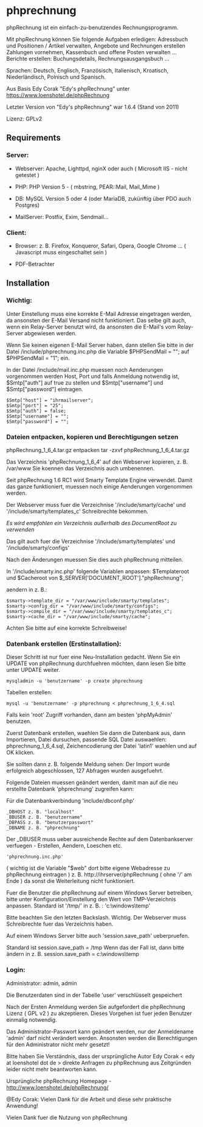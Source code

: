 # phprechnung

phpRechnung ist ein einfach-zu-benutzendes Rechnungsprogramm.

Mit phpRechnung können Sie folgende Aufgaben erledigen:
Adressbuch und Positionen / Artikel verwalten, Angebote und Rechnungen erstellen
Zahlungen vornehmen, Kassenbuch und offene Posten verwalten ...
Berichte erstellen: Buchungsdetails, Rechnungsausgangsbuch ...

Sprachen:
Deutsch, Englisch, Französisch, Italienisch, Kroatisch, Niederländisch, Polnisch und Spanisch.


Aus Basis  Edy Corak  "Edy's phpRechnung" unter https://www.loenshotel.de/phpRechnung

Letzter Version von "Edy's phpRechnung" war 1.6.4 (Stand von 2011)

Lizenz: GPLv2


## Requirements


### Server:

* Webserver: Apache, Lighttpd, nginX oder auch ( Microsoft IIS - nicht getestet )

* PHP:
	PHP Version 5 - ( mbstring, PEAR::Mail, Mail_Mime )

* DB: 
	MySQL Version 5 oder 4 (oder MariaDB, zukünftig über PDO auch Postgres)

* MailServer:
	Postfix, Exim, Sendmail...

### Client:

* Browser: z. B. Firefox, Konqueror, Safari, Opera, Google Chrome ... ( Javascript muss eingeschaltet sein )

* PDF-Betrachter

## Installation

### Wichtig:
Unter Einstellung muss eine korrekte E-Mail Adresse eingetragen
werden, da ansonsten der E-Mail Versand nicht funktioniert.
Das selbe gilt auch, wenn ein Relay-Server benutzt wird,
da ansonsten die E-Mail's vom Relay-Server abgewiesen werden.

Wenn Sie keinen eigenen E-Mail Server haben, dann stellen Sie
bitte in der Datei /include/phprechnung.inc.php die Variable
$PHPSendMail = ""; auf $PHPSendMail = "1"; ein.

In der Datei /include/mail.inc.php muessen noch Aenderungen vorgenommen werden Host, Port und falls Anmeldung notwendig ist, $Smtp["auth"] auf true zu stellen und $Smtp["username"] und $Smtp["password"] eintragen.

	$Smtp["host"] = "ihrmailserver";
	$Smtp["port"] = "25";
	$Smtp["auth"] = false;
	$Smtp["username"] = "";
	$Smtp["password"] = "";

### Dateien entpacken, kopieren und Berechtigungen setzen

phpRechnung_1_6_4.tar.gz entpacken 
  tar -zxvf phpRechnung_1_6_4.tar.gz

Das Verzeichnis 'phpRechnung_1_6_4' auf den Webserver kopieren, z. B. /var/www Sie koennen das Verzeichnis auch umbenennen.

Seit phpRechnung 1.6 RC1 wird Smarty Template Engine verwendet. Damit das ganze funktioniert, muessen noch einige Aenderungen vorgenommen werden.
	
Der Webserver muss fuer die Verzeichnise '/include/smarty/cache' und '/include/smarty/templates_c' Schreibrechte bekommen.

*Es wird empfohlen ein Verzeichnis außerhalb des DocumentRoot zu verwenden*

Das gilt auch fuer die Verzeichnise '/include/smarty/templates' und '/include/smarty/configs'

Nach den Änderungen muessen Sie dies auch phpRechnung mitteilen.

In '/include/smarty.inc.php' folgende Variablen anpassen:
	$Templateroot und $Cacheroot von $_SERVER['DOCUMENT_ROOT']."phpRechnung";
	
aendern in z. B.:

	$smarty->template_dir = "/var/www/include/smarty/templates";
	$smarty->config_dir = "/var/www/include/smarty/configs";
	$smarty->compile_dir = "/var/www/include/smarty/templates_c";
	$smarty->cache_dir = "/var/www/include/smarty/cache";

Achten Sie bitte auf eine korrekte Schreibweise!


### Datenbank erstellen (Erstinstallation):

Dieser Schritt ist nur fuer eine Neu-Installation gedacht.
Wenn Sie ein UPDATE von phpRechnung durchfuehren möchten, dann lesen Sie bitte unter UPDATE weiter.

	mysqladmin -u 'benutzername' -p create phprechnung

Tabellen erstellen:

	mysql -u 'benutzername' -p phprechnung < phprechnung_1_6_4.sql

Falls kein 'root' Zugriff vorhanden, dann am besten 'phpMyAdmin' benutzen.

Zuerst Datenbank erstellen, waehlen Sie dann die Datenbank aus, dann Importieren,	Datei dursuchen, passende SQL Datei auswaehlen: phprechnung_1_6_4.sql, Zeichencodierung der Datei 'latin1' waehlen und auf OK klicken.

Sie sollten dann z. B. folgende Meldung sehen:
	Der Import wurde erfolgreich abgeschlossen, 127 Abfragen wurden ausgefuehrt.

Folgende Dateien muessen geändert werden, damit man auf die neu erstellte Datenbank 'phprechnung' zugreifen kann:

Für die Datenbankverbindung 
  'include/dbconf.php'
  
	_DBHOST z. B. "localhost"
	_BBUSER z. B. "benutzername"
	_DBPASS z. B. "benutzerpasswort"
	_DBNAME z. B. "phprechnung"

Der _DBUSER muss ueber ausreichende Rechte auf dem Datenbankserver verfuegen - Erstellen, Aendern, Loeschen etc.

	'phprechnung.inc.php'
	
( wichtig ist die Variable "$web" dort bitte eigene Webadresse zu phpRechnung eintragen ) z. B. http://ihrserver/phpRechnung ( ohne '/' am Ende ) da sonst die Weiterleitung nicht funktioniert.

Fuer die Benutzer die phpRechnung auf einem Windows Server betreiben,	bitte unter Konfiguration/Einstellung den Wert von TMP-Verzeichnis anpassen. Standard ist '/tmp/' in z. B. : 
  'c:\windows\temp\'

Bitte beachten Sie den letzten Backslash. Wichtig. Der Webserver muss Schreibrechte fuer das Verzeichnis haben.
	
Auf einem Windows Server bitte auch 'session.save_path' ueberpruefen.

Standard ist session.save_path = /tmp
Wenn das der Fall ist, dann bitte ändern in z. B. 
  session.save_path = c:\windows\temp

### Login:

Administrator: admin, admin

Die Benutzerdaten sind in der Tabelle 'user' verschlüsselt gespeichert

Nach der Ersten Anmeldung werden Sie aufgefordert die phpRechnung Lizenz ( GPL v2 ) zu akzeptieren.
Dieses Vorgehen ist fuer jeden Benutzer einmalig notwendig.

Das Administrator-Passwort kann geändert werden, nur der Anmeldename 'admin' darf nicht verändert werden. Ansonsten werden die Berechtigungen für den Administrator nicht mehr gesetzt!


Bitte haben Sie Verständnis, dass der ursprüngliche Autor Edy Corak < edy at loenshotel dot de > direkte Anfragen zu phpRechnung aus Zeitgründen leider nicht mehr beantworten kann.

Ursprüngliche phpRechnung Homepage - http://www.loenshotel.de/phpRechnung/

@Edy Corak: Vielen Dank für die Arbeit und diese sehr praktische Anwendung!

Vielen Dank fuer die Nutzung von phpRechnung
